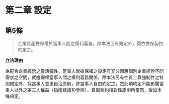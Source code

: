 # 第二章 設定

## 第5條  

> 企業資產擔保權於當事人間之權利義務，除本法另有規定外，得依擔保契約約定之。

**立法理由**

為配合企業經營之靈活彈性，當事人就擔保權之設定有充分因應個別企業經營不同需求之空間，就擔保權當事人間之權利義務關係，除本法另有性質上具強制性之特別規定外，採當事人意思自治原則，許當事人自由約定之，然此項約定不能影響當事人以外之第三人權益（指南建議10參照），自屬契約相對性原則所當然，爰設本條規定。
